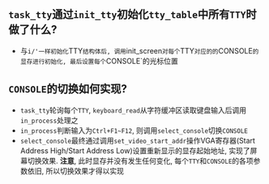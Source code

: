 ## `task_tty`通过`init_tty`初始化`tty_table`中所有`TTY`时做了什么?
- 与`i/'一样初始化`TTY`结构体后, 调用`init_screen`对每个`TTY`对应的的`CONSOLE`的显存进行初始化, 最后设置每个`CONSOLE`的光标位置

## `CONSOLE`的切换如何实现?
- `task_tty`轮询每个`TTY`, `keyboard_read`从字符缓冲区读取键盘输入后调用`in_process`处理之
- `in_process`判断输入为`Ctrl+F1~F12`, 则调用`select_console`切换`CONSOLE`
- `select_console`最终通过调用`set_video_start_addr`操作VGA寄存器(Start Address High/Start Address Low)设置重新显示的显存起始地址, 实现了屏幕切换效果. **注意**, 此时显存并没有发生任何变化, 每个`TTY`和`CONSOLE`的各项参数依旧, 所以切换效果才得以实现